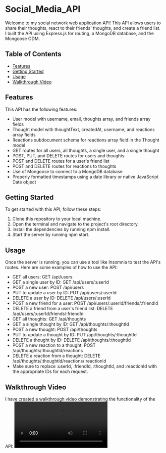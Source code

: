 # Social_Media_API
Welcome to my social network web application API! This API allows users to share their thoughts, react to their friends' thoughts, and create a friend list. I built the API using Express.js for routing, a MongoDB database, and the Mongoose ODM.

## Table of Contents
- [Features](#features)
- [Getting Started](#getting-started)
- [Usage](#usage)
- [Walkthrough Video](#walkthrough-video)


## Features
This API has the following features:
- User model with username, email, thoughts array, and friends array fields
- Thought model with thoughtText, createdAt, username, and reactions array fields
- Reactions subdocument schema for reactions array field in the Thought model
- GET routes for all users, all thoughts, a single user, and a single thought
- POST, PUT, and DELETE routes for users and thoughts
- POST and DELETE routes for a user's friend list
- POST and DELETE routes for reactions to thoughts
- Use of Mongoose to connect to a MongoDB database
- Properly formatted timestamps using a date library or native JavaScript Date object

## Getting Started
To get started with this API, follow these steps:
1. Clone this repository to your local machine.
2. Open the terminal and navigate to the project's root directory.
3. Install the dependencies by running npm install.
4. Start the server by running npm start.

## Usage
Once the server is running, you can use a tool like Insomnia to test the API's routes. Here are some examples of how to use the API:

- GET all users: GET /api/users
- GET a single user by ID: GET /api/users/:userId
- POST a new user: POST /api/users
- PUT to update a user by ID: PUT /api/users/:userId
- DELETE a user by ID: DELETE /api/users/:userId
- POST a new friend for a user: POST /api/users/:userId/friends/:friendId
- DELETE a friend from a user's friend list: DELETE /api/users/:userId/friends/:friendId
- GET all thoughts: GET /api/thoughts
- GET a single thought by ID: GET /api/thoughts/:thoughtId
- POST a new thought: POST /api/thoughts
- PUT to update a thought by ID: PUT /api/thoughts/:thoughtId
- DELETE a thought by ID: DELETE /api/thoughts/:thoughtId
- POST a new reaction to a thought: POST /api/thoughts/:thoughtId/reactions
- DELETE a reaction from a thought: DELETE /api/thoughts/:thoughtId/reactions/:reactionId
- Make sure to replace :userId, :friendId, :thoughtId, and :reactionId with the appropriate IDs for each request.

## Walkthrough Video
I have created a walkthrough video demonstrating the functionality of the API:
![demo](./vids/Demo_Social_Media_CRUD.mp4)
